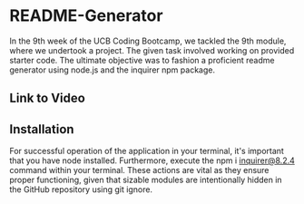 # README-Generator
In the 9th week of the UCB Coding Bootcamp, we tackled the 9th module, where we undertook a project. The given task involved working on provided starter code. The ultimate objective was to fashion a proficient readme generator using node.js and the inquirer npm package. 

## Link to Video


## Installation
For successful operation of the application in your terminal, it's important that you have node installed. Furthermore, execute the npm i inquirer@8.2.4 command within your terminal. These actions are vital as they ensure proper functioning, given that sizable modules are intentionally hidden in the GitHub repository using git ignore.
